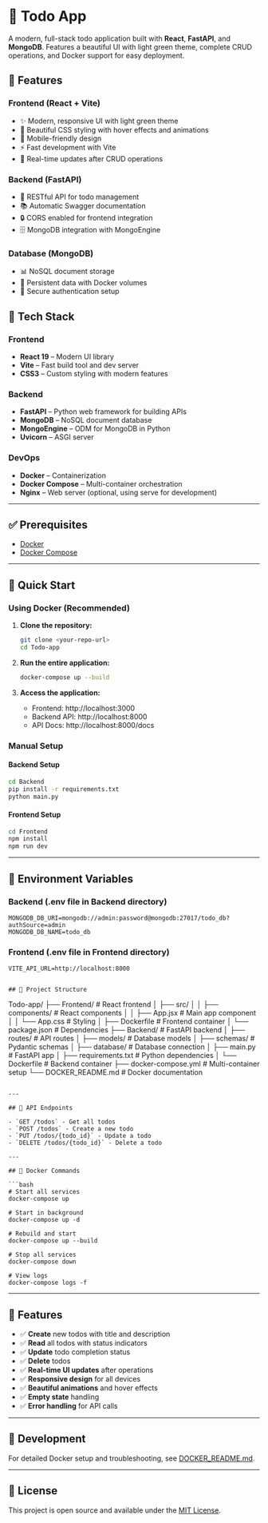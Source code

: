 # 📝 Todo App

A modern, full-stack todo application built with **React**, **FastAPI**, and **MongoDB**. Features a beautiful UI with light green theme, complete CRUD operations, and Docker support for easy deployment.

## 🚀 Features

### Frontend (React + Vite)
- ✨ Modern, responsive UI with light green theme
- 🎨 Beautiful CSS styling with hover effects and animations
- 📱 Mobile-friendly design
- ⚡ Fast development with Vite
- 🔄 Real-time updates after CRUD operations

### Backend (FastAPI)
- 🚀 RESTful API for todo management
- 📚 Automatic Swagger documentation
- 🔒 CORS enabled for frontend integration
- 🗄️ MongoDB integration with MongoEngine

### Database (MongoDB)
- 📊 NoSQL document storage
- 🔄 Persistent data with Docker volumes
- 🔐 Secure authentication setup

## 🧰 Tech Stack

### Frontend
- **React 19** – Modern UI library
- **Vite** – Fast build tool and dev server
- **CSS3** – Custom styling with modern features

### Backend
- **FastAPI** – Python web framework for building APIs
- **MongoDB** – NoSQL document database
- **MongoEngine** – ODM for MongoDB in Python
- **Uvicorn** – ASGI server

### DevOps
- **Docker** – Containerization
- **Docker Compose** – Multi-container orchestration
- **Nginx** – Web server (optional, using serve for development)

---

## ✅ Prerequisites

- [Docker](https://www.docker.com/)
- [Docker Compose](https://docs.docker.com/compose/)

---

## 🚀 Quick Start

### Using Docker (Recommended)

1. **Clone the repository:**
   ```bash
   git clone <your-repo-url>
   cd Todo-app
   ```

2. **Run the entire application:**
   ```bash
   docker-compose up --build
   ```

3. **Access the application:**
   - Frontend: http://localhost:3000
   - Backend API: http://localhost:8000
   - API Docs: http://localhost:8000/docs

### Manual Setup

#### Backend Setup
```bash
cd Backend
pip install -r requirements.txt
python main.py
```

#### Frontend Setup
```bash
cd Frontend
npm install
npm run dev
```

---

## 🔧 Environment Variables

### Backend (.env file in Backend directory)
```env
MONGODB_DB_URI=mongodb://admin:password@mongodb:27017/todo_db?authSource=admin
MONGODB_DB_NAME=todo_db
```

### Frontend (.env file in Frontend directory)
```env
VITE_API_URL=http://localhost:8000


## 📁 Project Structure

```
Todo-app/
├── Frontend/                 # React frontend
│   ├── src/
│   │   ├── components/      # React components
│   │   ├── App.jsx         # Main app component
│   │   └── App.css         # Styling
│   ├── Dockerfile          # Frontend container
│   └── package.json        # Dependencies
├── Backend/                 # FastAPI backend
│   ├── routes/             # API routes
│   ├── models/             # Database models
│   ├── schemas/            # Pydantic schemas
│   ├── database/           # Database connection
│   ├── main.py            # FastAPI app
│   ├── requirements.txt   # Python dependencies
│   └── Dockerfile         # Backend container
├── docker-compose.yml      # Multi-container setup
└── DOCKER_README.md        # Docker documentation
```

---

## 🎯 API Endpoints

- `GET /todos` - Get all todos
- `POST /todos` - Create a new todo
- `PUT /todos/{todo_id}` - Update a todo
- `DELETE /todos/{todo_id}` - Delete a todo

---

## 🐳 Docker Commands

```bash
# Start all services
docker-compose up

# Start in background
docker-compose up -d

# Rebuild and start
docker-compose up --build

# Stop all services
docker-compose down

# View logs
docker-compose logs -f
```

---

## 🎨 Features

- ✅ **Create** new todos with title and description
- ✅ **Read** all todos with status indicators
- ✅ **Update** todo completion status
- ✅ **Delete** todos
- ✅ **Real-time UI updates** after operations
- ✅ **Responsive design** for all devices
- ✅ **Beautiful animations** and hover effects
- ✅ **Empty state** handling
- ✅ **Error handling** for API calls

---

## 🔧 Development

For detailed Docker setup and troubleshooting, see [DOCKER_README.md](./DOCKER_README.md).

---

## 📝 License

This project is open source and available under the [MIT License](LICENSE).


